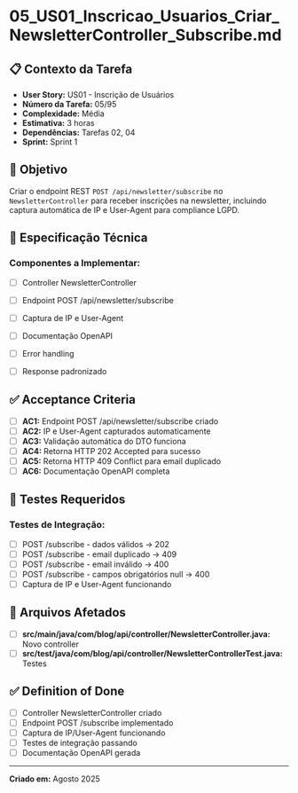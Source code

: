 # 05_US01_Inscricao_Usuarios_Criar_NewsletterController_Subscribe.md

## 📋 Contexto da Tarefa
- **User Story:** US01 - Inscrição de Usuários
- **Número da Tarefa:** 05/95
- **Complexidade:** Média
- **Estimativa:** 3 horas
- **Dependências:** Tarefas 02, 04
- **Sprint:** Sprint 1

## 🎯 Objetivo
Criar o endpoint REST `POST /api/newsletter/subscribe` no `NewsletterController` para receber inscrições na newsletter, incluindo captura automática de IP e User-Agent para compliance LGPD.

## 📝 Especificação Técnica

### **Componentes a Implementar:**
- [ ] Controller NewsletterController
- [ ] Endpoint POST /api/newsletter/subscribe
- [ ] Captura de IP e User-Agent
- [ ] Documentação OpenAPI
- [ ] Error handling
- [ ] Response padronizado


## ✅ Acceptance Criteria
- [ ] **AC1:** Endpoint POST /api/newsletter/subscribe criado
- [ ] **AC2:** IP e User-Agent capturados automaticamente
- [ ] **AC3:** Validação automática do DTO funciona
- [ ] **AC4:** Retorna HTTP 202 Accepted para sucesso
- [ ] **AC5:** Retorna HTTP 409 Conflict para email duplicado
- [ ] **AC6:** Documentação OpenAPI completa

## 🧪 Testes Requeridos

### **Testes de Integração:**
- [ ] POST /subscribe - dados válidos → 202
- [ ] POST /subscribe - email duplicado → 409
- [ ] POST /subscribe - email inválido → 400
- [ ] POST /subscribe - campos obrigatórios null → 400
- [ ] Captura de IP e User-Agent funcionando

## 🔗 Arquivos Afetados
- [ ] **src/main/java/com/blog/api/controller/NewsletterController.java:** Novo controller
- [ ] **src/test/java/com/blog/api/controller/NewsletterControllerTest.java:** Testes

## ✅ Definition of Done
- [ ] Controller NewsletterController criado
- [ ] Endpoint POST /subscribe implementado
- [ ] Captura de IP/User-Agent funcionando
- [ ] Testes de integração passando
- [ ] Documentação OpenAPI gerada

---

**Criado em:** Agosto 2025